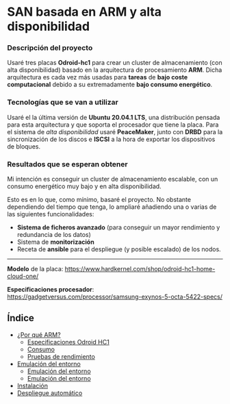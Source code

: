 # SAN basada en ARM y alta disponibilidad

### Descripción del proyecto

Usaré tres placas **Odroid-hc1** para crear un cluster de almacenamiento (con alta disponibilidad) basado en la arquitectura de procesamiento **ARM**. Dicha arquitectura es cada vez más usadas para **tareas** de **bajo coste computacional** debido a su extremadamente **bajo consumo energético**.

### Tecnologías que se van a utilizar

Usaré el la última versión de **Ubuntu 20.04.1 LTS**, una distribución pensada para esta arquitectura y que soporta el procesador que tiene la placa. Para el sistema de _alta disponibilidad_ usaré **PeaceMaker**, junto con **DRBD** para la sincronización de los discos e **ISCSI** a la hora de exportar los dispositivos de bloques.

### Resultados que se esperan obtener

Mi intención es conseguir un cluster de almacenamiento escalable, con un consumo energético muy bajo y en alta disponibilidad.

Esto es en lo que, como mínimo, basaré el proyecto. No obstante dependiendo del tiempo que tenga, lo ampliaré añadiendo una o varias de las siguientes funcionalidades:

- **Sistema de ficheros avanzado** (para conseguir un mayor rendimiento y redundancia de los datos)
- Sistema de **monitorización**
- Receta de **ansible** para el despliegue (y posible escalado) de los nodos.

---------------------
**Modelo** de la placa: https://www.hardkernel.com/shop/odroid-hc1-home-cloud-one/

**Especificaciones procesador**: https://gadgetversus.com/processor/samsung-exynos-5-octa-5422-specs/

## Índice

* [¿Por qué ARM?](/Características-y-ventajas-de-ARM.md#por-qué-arm)
  * [Especificaciones Odroid HC1](/Características-y-ventajas-de-ARM.md#características-de-odroid-hc1)
  * [Consumo](/Características-y-ventajas-de-ARM.md#consumo)
  * [Pruebas de rendimiento](/Características-y-ventajas-de-ARM.md#pruebas-de-rendimiento)
* [Emulación del entorno](/Entorno-Virtual.md)
  * [Emulación del entorno](/Entorno-Virtual.md#interfaz-de-red-virtual)
  * [Emulación del entorno](/Entorno-Virtual.md#creación-de-las-máquinas)
* [Instalación](/Instalación-Manual.md)
* [Despliegue automático](/Instalación-con-Ansible.md)



